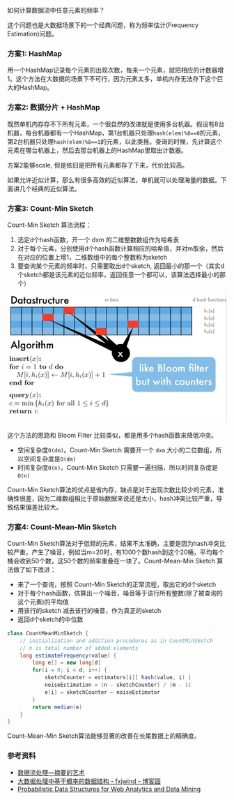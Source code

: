 如何计算数据流中任意元素的频率？

这个问题也是大数据场景下的一个经典问题，称为频率估计(Frequency Estimation)问题。


### 方案1: HashMap

用一个HashMap记录每个元素的出现次数，每来一个元素，就把相应的计数器增1。这个方法在大数据的场景下不可行，因为元素太多，单机内存无法存下这个巨大的HashMap。


### 方案2: 数据分片 + HashMap

既然单机内存存不下所有元素，一个很自然的改进就是使用多台机器。假设有8台机器，每台机器都有一个HashMap，第1台机器只处理`hash(elem)%8==0`的元素，第2台机器只处理`hash(elem)%8==1`的元素，以此类推。查询的时候，先计算这个元素在哪台机器上，然后去那台机器上的HashMap里取出计数器。

方案2能够scale, 但是依旧是把所有元素都存了下来，代价比较高。

如果允许近似计算，那么有很多高效的近似算法，单机就可以处理海量的数据。下面讲几个经典的近似算法。


### 方案3: Count-Min Sketch

Count-Min Sketch 算法流程：

1. 选定d个hash函数，开一个 dxm 的二维整数数组作为哈希表
1. 对于每个元素，分别使用d个hash函数计算相应的哈希值，并对m取余，然后在对应的位置上增1，二维数组中的每个整数称为sketch
1. 要查询某个元素的频率时，只需要取出d个sketch, 返回最小的那一个（其实d个sketch都是该元素的近似频率，返回任意一个都可以，该算法选择最小的那个）

![](../../images/count-min-sketch.jpg)

这个方法的思路和 Bloom Filter 比较类似，都是用多个hash函数来降低冲突。

* 空间复杂度`O(dm)`。Count-Min Sketch 需要开一个 `dxm` 大小的二位数组，所以空间复杂度是`O(dm)`
* 时间复杂度`O(n)`。Count-Min Sketch 只需要一遍扫描，所以时间复杂度是`O(n)`

Count-Min Sketch算法的优点是省内存，缺点是对于出现次数比较少的元素，准确性很差，因为二维数组相比于原始数据来说还是太小，hash冲突比较严重，导致结果偏差比较大。


### 方案4: Count-Mean-Min Sketch

Count-Min Sketch算法对于低频的元素，结果不太准确，主要是因为hash冲突比较严重，产生了噪音，例如当m=20时，有1000个数hash到这个20桶，平均每个桶会收到50个数，这50个数的频率重叠在一块了。Count-Mean-Min Sketch 算法做了如下改进：

* 来了一个查询，按照 Count-Min Sketch的正常流程，取出它的d个sketch
* 对于每个hash函数，估算出一个噪音，噪音等于该行所有整数(除了被查询的这个元素)的平均值
* 用该行的sketch 减去该行的噪音，作为真正的sketch
* 返回d个sketch的中位数

```java
class CountMeanMinSketch {
    // initialization and addition procedures as in CountMinSketch
    // n is total number of added elements
    long estimateFrequency(value) {
        long e[] = new long[d]
        for(i = 0; i < d; i++) {
            sketchCounter = estimators[i][ hash(value, i) ]
            noiseEstimation = (n - sketchCounter) / (m - 1)
            e[i] = sketchCounter – noiseEstimator
        }
        return median(e)
    }
}
```

Count-Mean-Min Sketch算法能够显著的改善在长尾数据上的精确度。


### 参考资料

* [数据流处理—摘要的艺术](http://chuansong.me/n/2035207)
* [大数据处理中基于概率的数据结构 - fxjwind - 博客园](http://www.cnblogs.com/fxjwind/p/3289221.html)
* [Probabilistic Data Structures for Web Analytics and Data Mining](https://dirtysalt.github.io/probabilistic-data-structures-for-web-analytics-and-data-mining.html)
